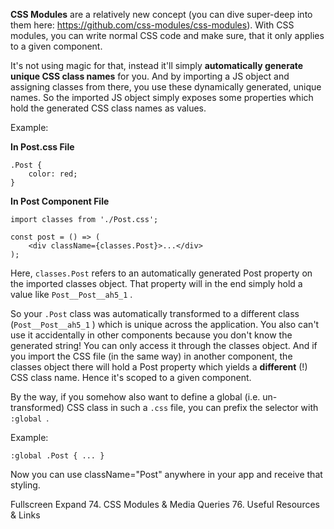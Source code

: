 **CSS Modules** are a relatively new concept (you can dive super-deep into them here: https://github.com/css-modules/css-modules). With CSS modules, you can write normal CSS code and make sure, that it only applies to a given component.

It's not using magic for that, instead it'll simply **automatically generate unique CSS class names** for you. And by importing a JS object and assigning classes from there, you use these dynamically generated, unique names. So the imported JS object simply exposes some properties which hold the generated CSS class names as values.

Example:

**In Post.css File**

```
.Post {
    color: red;
}
```
**In Post Component File**

```
import classes from './Post.css';
 
const post = () => (
    <div className={classes.Post}>...</div>
);
```

Here, ```classes.Post```  refers to an automatically generated Post  property on the imported classes  object. That property will in the end simply hold a value like ```Post__Post__ah5_1``` .

So your ```.Post```  class was automatically transformed to a different class (```Post__Post__ah5_1``` ) which is unique across the application. You also can't use it accidentally in other components because you don't know the generated string! You can only access it through the classes  object. And if you import the CSS file (in the same way) in another component, the classes  object there will hold a Post  property which yields a **different** (!) CSS class name. Hence it's scoped to a given component.

By the way, if you somehow also want to define a global (i.e. un-transformed) CSS class in such a ```.css```  file, you can prefix the selector with ```:global ```.

Example:

```
:global .Post { ... } 
```
Now you can use className="Post"  anywhere in your app and receive that styling.

Fullscreen
Expand
74. CSS Modules & Media Queries
76. Useful Resources & Links
